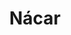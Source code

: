 ---
title: Nácar
date: 
draft: false

# descripcion
description : Argolla de plata pasante cierre italiano

materials: Plata 925

color: Plateado y nácar

dimensions: 2,5cm diam x 0,4cm (ancho)

code: 01-11-0472

type: "Aros"

categories: []

price: $3.710,00

price_eftvo: $3.150,00

# Images
# first image will be shown in the product page
images:
  # - image: "images/path_to_image"
  # La ubicacion de las imagenes es imagenes/Aros/Aros.Argollas/01-11-0472-nacar
  - image: "./images/aros/argollas/01-11-0472_a.JPG"
  - image: "./images/aros/argollas/01-11-0472_b.JPG"
  - image: "./images/aros/argollas/01-11-0472_c.jpg"
  - image: "./images/aros/argollas/01-11-0472_d.jpg"
  - image: "./images/aros/argollas/01-11-0472_e.jpg"
  - image: "./images/aros/argollas/01-11-0472_f.jpg"
---